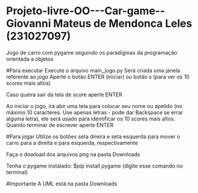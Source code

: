 # Projeto-livre-OO---Car-game-- Giovanni Mateus de Mendonca Leles (231027097)
Jogo de carro com pygame seguindo os paradigmas da programação orientada a objetos

#Para executar
Execute o arquivo main_jogo.py
Será criada uma janela referente ao jogo
Aperte o botão ENTER (iniciar) ou botão s (para ver os 10 scores mais altos)

Caso queira sair da tela de score aperte ENTER

Ao iniciar o jogo, irá abir uma tela para colocar seu nome ou apelido (no máximo 10 caracteres. Use apenas letras - pode dar Backspace se errar alguma letra), ele será usado para identificar os 10 scores mais altos. Quando terminar de escrever aperte ENTER

#Para jogar
Utilize os botões seta direira e seta esquerda para mover o carro para a direita e para esquerda, respectivamente

Faça o dowload dos arquivos png na pasta Downloads

Tenha o pygame instalado: $pip install pygame (digite esse comando no terminal)

#Importante 
A UML está na pasta Downloads
